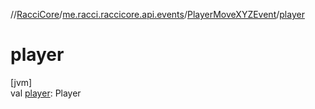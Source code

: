//[RacciCore](../../../index.md)/[me.racci.raccicore.api.events](../index.md)/[PlayerMoveXYZEvent](index.md)/[player](player.md)

# player

[jvm]\
val [player](player.md): Player
